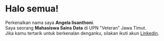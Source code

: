 # Halo semua! 

Perkenalkan nama saya **Angela lisanthoni**.\
Saya seorang **Mahasiswa Sains Data** di UPN "Veteran" Jawa Timut.\
Jika kamu tertarik untuk berkenalan denganku, silakan ikuti akun [Linkedin](https://www.linkedin.com/in/angela-lisanthoni/).
